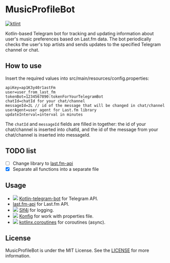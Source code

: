 # MusicProfileBot
[![ktlint](https://img.shields.io/badge/code%20style-%E2%9D%A4-FF4081.svg)](https://ktlint.github.io/)

Kotlin-based Telegram bot for tracking and updating information about user's music preferences based on Last.fm data. The bot periodically checks the user's top artists and sends updates to the specified Telegram channel or chat.

## How to use
Insert the required values into src/main/resources/config.properties:

```properties
apiKey=ap1K3y40r1astFm
user=user_from_last_fm
tokenBot=1234567890:tokenForYourTelegramBot
chatId=chatId for your chat/channel
messageId=2L // id of the message that will be changed in chat/channel
userAgent=user agent for Last.fm library
updateInterval=interval in minutes
```
The ```chatId``` and  ```messageId``` fields are filled in together: the id of your chat/channel is inserted into chatId, and the id of the message from your chat/channel is inserted into messageId.

## TODO list
- [ ] Change library to [last.fm-api](https://github.com/vpaliy/last.fm-api)
- [x] Separate all functions into a separate file

## Usage
- ![](https://avatars.githubusercontent.com/u/57418018?s=24) [Kotlin-telegram-bot](https://github.com/kotlin-telegram-bot/kotlin-telegram-bot) for Telegram API.
- [last.fm-api](https://github.com/jkovacs/lastfm-java) for Last.fm API.
- ![](https://avatars.githubusercontent.com/u/1521407?s=24) [Slf4j](https://github.com/qos-ch/slf4j) for logging.
- ![](https://avatars.githubusercontent.com/u/56219?s=24) [Konfig](https://github.com/npryce/konfig) for work with properties file.
- ![](https://avatars.githubusercontent.com/u/1446536?s=24) [kotlinx.coroutines](https://github.com/Kotlin/kotlinx.coroutines) for coroutines (async).

## License
MusicProfileBot is under the MIT License. See the [LICENSE](LICENSE) for more information.